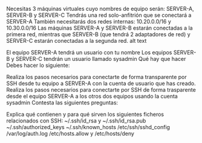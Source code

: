 Necesitas 3 máquinas virtuales cuyo nombres de equipo serán: SERVER-A, SERVER-B y SERVER-C
Tendrás una red solo-anfitrión que se conectará a SERVER-A
También necesitarás dos redes internas: 10.20.0.0/16 y 10.30.0.0/16
Las máquinas SERVER-A y SERVER-B estarán conectadas a la primera red, mientras que SERVER-B (que tendrá 2 adaptadores de red) y SERVER-C estarán conectadas a la segunda red.
alt text

El equipo SERVER-A tendrá un usuario con tu nombre
Los equipos SERVER-B y SERVER-C tendrán un usuario llamado sysadmin
Qué hay que hacer
Debes hacer lo siguiente:

Realiza los pasos necesarios para conectarte de forma transparente por SSH desde tu equipo a SERVER-A con la cuenta de usuario que has creado.
Realiza los pasos necesarios para conectarte por SSH de forma trasparente desde el equipo SERVER-A a los otros dos equipos usando la cuenta sysadmin
Contesta las siguientes preguntas:

Explica qué contienen y para qué sirven los siguientes ficheros relacionados con SSH:
~/.ssh/id_rsa y ~/.ssh/id_rsa.pub
~/.ssh/authorized_keys
~/.ssh/known_hosts
/etc/ssh/sshd_config
/var/log/auth.log
/etc/hosts.allow y /etc/hosts/deny


